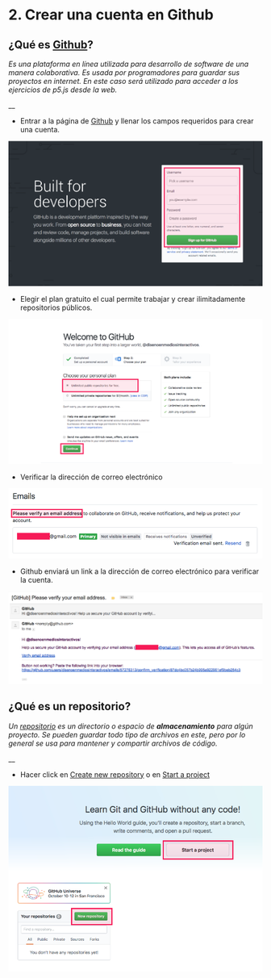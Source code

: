 # 2. Crear una cuenta en Github

## ¿Qué es [Github](https://github.com/)?

_Es una plataforma en línea utilizada para desarrollo de software de una manera colaborativa. Es usada por programadores para guardar sus proyectos en internet. En este caso será utilizado para acceder a los ejercicios de p5.js desde la web._

\_\_

* Entrar a la página de [Github](https://github.com) y llenar los campos requeridos para crear una cuenta.

![](../.gitbook/assets/archivos-06.png)



* Elegir el plan gratuito el cual permite trabajar y crear ilimitadamente repositorios públicos. 

![](../.gitbook/assets/archivos-07.png)



* Verificar la dirección de correo electrónico 

![](../.gitbook/assets/archivos-08.png)



* Github enviará un link a la dirección de correo electrónico para verificar la cuenta.

![](../.gitbook/assets/archivos-09.png)



## ¿Qué es un repositorio?

_Un_ [_repositorio_](https://help.github.com/articles/about-repositories/) _es un directorio o espacio de **almacenamiento** para algún proyecto. Se pueden guardar todo tipo de archivos en este, pero por lo general se usa para mantener y compartir archivos de código._

\_\_

* Hacer click en [Create new repository](https://github.com/new) o en [Start a project](https://github.com/new)

![](../.gitbook/assets/archivos-10.png)



